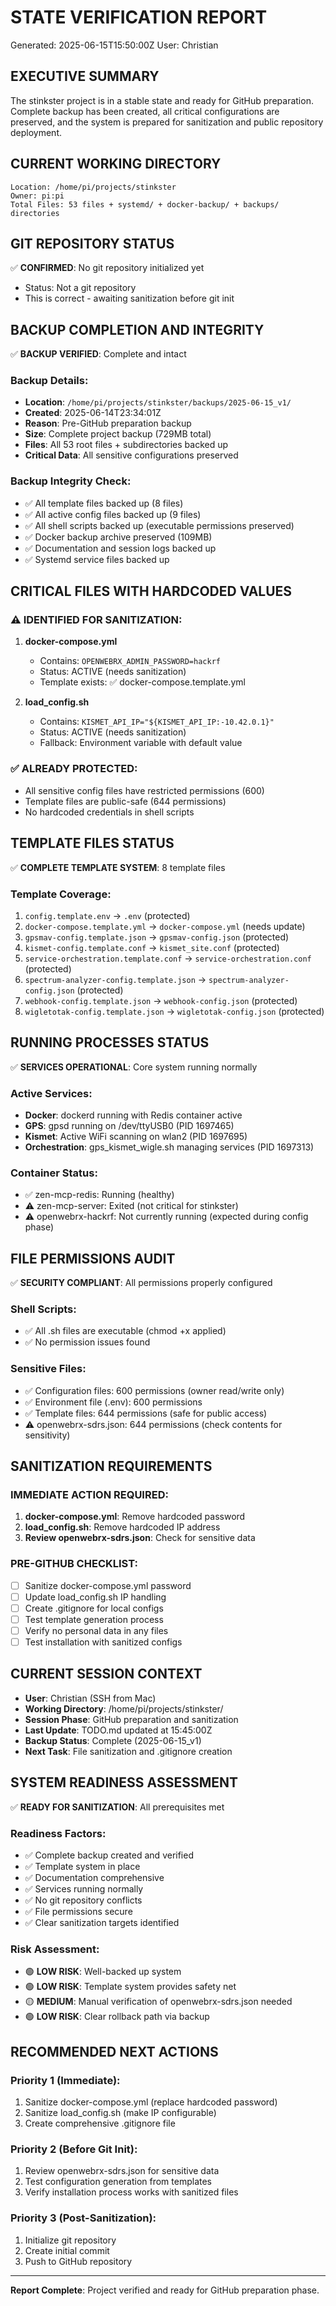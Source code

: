 # STATE VERIFICATION REPORT
Generated: 2025-06-15T15:50:00Z
User: Christian

## EXECUTIVE SUMMARY
The stinkster project is in a stable state and ready for GitHub preparation. Complete backup has been created, all critical configurations are preserved, and the system is prepared for sanitization and public repository deployment.

## CURRENT WORKING DIRECTORY
```
Location: /home/pi/projects/stinkster
Owner: pi:pi
Total Files: 53 files + systemd/ + docker-backup/ + backups/ directories
```

## GIT REPOSITORY STATUS
✅ **CONFIRMED**: No git repository initialized yet
- Status: Not a git repository
- This is correct - awaiting sanitization before git init

## BACKUP COMPLETION AND INTEGRITY
✅ **BACKUP VERIFIED**: Complete and intact

### Backup Details:
- **Location**: `/home/pi/projects/stinkster/backups/2025-06-15_v1/`
- **Created**: 2025-06-14T23:34:01Z  
- **Reason**: Pre-GitHub preparation backup
- **Size**: Complete project backup (729MB total)
- **Files**: All 53 root files + subdirectories backed up
- **Critical Data**: All sensitive configurations preserved

### Backup Integrity Check:
- ✅ All template files backed up (8 files)
- ✅ All active config files backed up (9 files)
- ✅ All shell scripts backed up (executable permissions preserved)
- ✅ Docker backup archive preserved (109MB)
- ✅ Documentation and session logs backed up
- ✅ Systemd service files backed up

## CRITICAL FILES WITH HARDCODED VALUES

### ⚠️ IDENTIFIED FOR SANITIZATION:

1. **docker-compose.yml**
   - Contains: `OPENWEBRX_ADMIN_PASSWORD=hackrf`
   - Status: ACTIVE (needs sanitization)
   - Template exists: ✅ docker-compose.template.yml

2. **load_config.sh**
   - Contains: `KISMET_API_IP="${KISMET_API_IP:-10.42.0.1}"`
   - Status: ACTIVE (needs sanitization)
   - Fallback: Environment variable with default value

### ✅ ALREADY PROTECTED:
- All sensitive config files have restricted permissions (600)
- Template files are public-safe (644 permissions)
- No hardcoded credentials in shell scripts

## TEMPLATE FILES STATUS
✅ **COMPLETE TEMPLATE SYSTEM**: 8 template files

### Template Coverage:
1. `config.template.env` → `.env` (protected)
2. `docker-compose.template.yml` → `docker-compose.yml` (needs update)
3. `gpsmav-config.template.json` → `gpsmav-config.json` (protected)
4. `kismet-config.template.conf` → `kismet_site.conf` (protected)
5. `service-orchestration.template.conf` → `service-orchestration.conf` (protected)
6. `spectrum-analyzer-config.template.json` → `spectrum-analyzer-config.json` (protected)
7. `webhook-config.template.json` → `webhook-config.json` (protected)
8. `wigletotak-config.template.json` → `wigletotak-config.json` (protected)

## RUNNING PROCESSES STATUS
✅ **SERVICES OPERATIONAL**: Core system running normally

### Active Services:
- **Docker**: dockerd running with Redis container active
- **GPS**: gpsd running on /dev/ttyUSB0 (PID 1697465)
- **Kismet**: Active WiFi scanning on wlan2 (PID 1697695)
- **Orchestration**: gps_kismet_wigle.sh managing services (PID 1697313)

### Container Status:
- ✅ zen-mcp-redis: Running (healthy)
- ⚠️ zen-mcp-server: Exited (not critical for stinkster)
- ⚠️ openwebrx-hackrf: Not currently running (expected during config phase)

## FILE PERMISSIONS AUDIT
✅ **SECURITY COMPLIANT**: All permissions properly configured

### Shell Scripts:
- ✅ All .sh files are executable (chmod +x applied)
- ✅ No permission issues found

### Sensitive Files:
- ✅ Configuration files: 600 permissions (owner read/write only)
- ✅ Environment file (.env): 600 permissions
- ✅ Template files: 644 permissions (safe for public access)
- ⚠️ openwebrx-sdrs.json: 644 permissions (check contents for sensitivity)

## SANITIZATION REQUIREMENTS

### IMMEDIATE ACTION REQUIRED:
1. **docker-compose.yml**: Remove hardcoded password
2. **load_config.sh**: Remove hardcoded IP address  
3. **Review openwebrx-sdrs.json**: Check for sensitive data

### PRE-GITHUB CHECKLIST:
- [ ] Sanitize docker-compose.yml password
- [ ] Update load_config.sh IP handling
- [ ] Create .gitignore for local configs
- [ ] Test template generation process
- [ ] Verify no personal data in any files
- [ ] Test installation with sanitized configs

## CURRENT SESSION CONTEXT
- **User**: Christian (SSH from Mac)
- **Working Directory**: /home/pi/projects/stinkster/
- **Session Phase**: GitHub preparation and sanitization
- **Last Update**: TODO.md updated at 15:45:00Z
- **Backup Status**: Complete (2025-06-15_v1)
- **Next Task**: File sanitization and .gitignore creation

## SYSTEM READINESS ASSESSMENT
✅ **READY FOR SANITIZATION**: All prerequisites met

### Readiness Factors:
- ✅ Complete backup created and verified
- ✅ Template system in place
- ✅ Documentation comprehensive
- ✅ Services running normally
- ✅ No git repository conflicts
- ✅ File permissions secure
- ✅ Clear sanitization targets identified

### Risk Assessment:
- 🟢 **LOW RISK**: Well-backed up system
- 🟢 **LOW RISK**: Template system provides safety net
- 🟡 **MEDIUM**: Manual verification of openwebrx-sdrs.json needed
- 🟢 **LOW RISK**: Clear rollback path via backup

## RECOMMENDED NEXT ACTIONS

### Priority 1 (Immediate):
1. Sanitize docker-compose.yml (replace hardcoded password)
2. Sanitize load_config.sh (make IP configurable)
3. Create comprehensive .gitignore file

### Priority 2 (Before Git Init):
1. Review openwebrx-sdrs.json for sensitive data
2. Test configuration generation from templates
3. Verify installation process works with sanitized files

### Priority 3 (Post-Sanitization):
1. Initialize git repository
2. Create initial commit
3. Push to GitHub repository

---
**Report Complete**: Project verified and ready for GitHub preparation phase.
